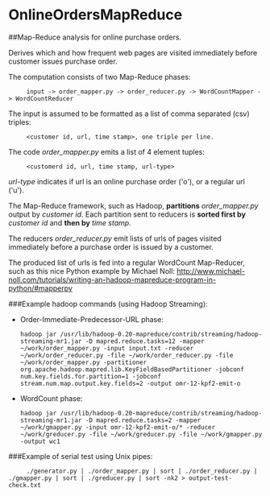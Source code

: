 # OnlineOrdersMapReduce
##Map-Reduce analysis for online purchase orders.

Derives which and how frequent web pages are visited immediately before customer issues purchase order.

The computation consists of two Map-Reduce phases:

         input -> order_mapper.py -> order_reducer.py -> WordCountMapper -> WordCountReducer

The input is assumed to be formatted as a list of comma separated (csv) triples: 
         
         <customer id, url, time stamp>, one triple per line.

The code *order_mapper.py* emits a list of 4 element tuples: 

         <customerd id, url, time stamp, url-type>
   *url-type* indicates if url is an online purchase order ('o'), or a regular url ('u').
   
The Map-Reduce framework, such as Hadoop, **partitions** *order_mapper.py* output by *customer id*. Each partition sent to reducers is **sorted first by** *customer id* and **then by** *time stamp*.

The reducers *order_reducer.py* emit lists of urls of pages visited immediately before a purchase order is issued by a customer.

The produced list of urls is fed into a regular WordCount Map-Reducer, such as this nice Python example by Michael Noll: http://www.michael-noll.com/tutorials/writing-an-hadoop-mapreduce-program-in-python/#mapperpy

###Example hadoop commands (using Hadoop Streaming):
   - Order-Immediate-Predecessor-URL phase: 
   
         hadoop jar /usr/lib/hadoop-0.20-mapreduce/contrib/streaming/hadoop-streaming-mr1.jar -D mapred.reduce.tasks=12 -mapper ~/work/order_mapper.py -input input.txt -reducer ~/work/order_reducer.py -file ~/work/order_reducer.py -file ~/work/order_mapper.py -partitioner org.apache.hadoop.mapred.lib.KeyFieldBasedPartitioner -jobconf num.key.fields.for.partition=1 -jobconf stream.num.map.output.key.fields=2 -output omr-12-kpf2-emit-o

   - WordCount phase: 
   
         hadoop jar /usr/lib/hadoop-0.20-mapreduce/contrib/streaming/hadoop-streaming-mr1.jar -D mapred.reduce.tasks=2 -mapper ~/work/gmapper.py -input omr-12-kpf2-emit-o/* -reducer ~/work/greducer.py -file ~/work/greducer.py -file ~/work/gmapper.py -output wc1

###Example of serial test using Unix pipes:

         ./generator.py | ./order_mapper.py | sort | ./order_reducer.py | ./gmapper.py | sort | ./greducer.py | sort -nk2 > output-test-check.txt


